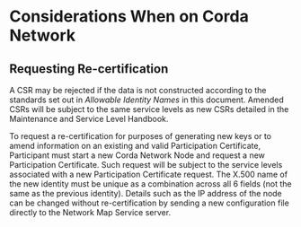 # Considerations When on Corda Network


## Requesting Re-certification

A CSR may be rejected if the data is not constructed according to the standards set out in *Allowable Identity Names* in this document. Amended CSRs will be subject to the same service levels as new CSRs detailed in the Maintenance and Service Level Handbook.

To request a re-certification for purposes of generating new keys or to amend information on an existing and valid Participation Certificate, Participant must start a new Corda Network Node and request a new Participation Certificate. Such request will be subject to the service levels associated with a new Participation Certificate request. The X.500 name of the new identity must be unique as a combination across all 6 fields (not the same as the previous identity). Details such as the IP address of the node can be changed without re-certification by sending a new configuration file directly to the Network Map Service server.
